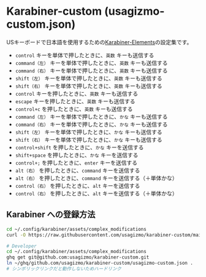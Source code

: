 # Karabiner-custom (usagizmo-custom.json)

USキーボードで日本語を使用するための[Karabiner-Elements](https://karabiner-elements.pqrs.org/)の設定集です。

- `control` キーを単体で押したときに、`英数` キーも送信する
- `command（左）` キーを単体で押したときに、`英数` キーも送信する
- `command（右）` キーを単体で押したときに、`英数` キーも送信する
- `shift（左）` キーを単体で押したときに、`英数` キーも送信する
- `shift（右）` キーを単体で押したときに、`英数` キーも送信する
- `control` キーを押したときに、`英数` キーも送信する
- `escape` キーを押したときに、`英数` キーも送信する
- `control+c` を押したときに、`英数` キーも送信する
- `command（左）` キーを単体で押したときに、`かな` キーも送信する
- `command（右）` キーを単体で押したときに、`かな` キーも送信する
- `shift（左）` キーを単体で押したときに、`かな` キーも送信する
- `shift（右）` キーを単体で押したときに、`かな` キーも送信する
- `control+shift` を押したときに、`かな` キーを送信する
- `shift+space` を押したときに、`かな` キーを送信する
- `control+;` を押したときに、`enter` キーを送信する
- `alt（右）` を押したときに、`command` キーを送信する
- `alt（右）` を押したときに、`command` キーを送信する（＋単体かな）
- `control（右）` を押したときに、`alt` キーを送信する
- `control（右）` を押したときに、`alt` キーを送信する（＋単体かな）

## Karabiner への登録方法

```bash
cd ~/.config/karabiner/assets/complex_modifications
curl -O https://raw.githubusercontent.com/usagizmo/karabiner-custom/main/usagizmo-custom.json

# Developer
cd ~/.config/karabiner/assets/complex_modifications
ghq get git@github.com:usagizmo/karabiner-custom.git
ln ~/ghq/github.com/usagizmo/karabiner-custom/usagizmo-custom.json .
# シンボリックリンクだと動作しないためハードリンク
```
